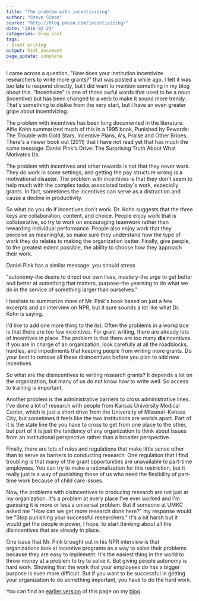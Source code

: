 ```yaml
---
title: "The problem with incentivizing"
author: "Steve Simon"
source: "http://blog.pmean.com/incentivizing/"
date: "2016-02-23"
categories: Blog post
tags:
- Grant writing
output: html_document
page_update: complete
---
```


I came across a question, "How does your institution incentivize researchers to write more grants?" that was posted a while ago. I felt it was too late to respond directly, but I did want to mention something in my blog about this. "Incentivize" is one of those awful words that used to be a noun (incentive) but has been changed to a verb to make it sound more trendy. That's something to dislike from the very start, but I have an even greater gripe about incentivizing.

<!---More--->

The problem with incentives has been long documented in the literature. Alfie Kohn summarized much of this in a 1995 book, Punished by Rewards: The Trouble with Gold Stars, Incentive Plans, A's, Praise and Other Bribes. There's a newer book out (2011) that I have not read yet that has much the same message: Daniel Pink's Drive: The Surprising Truth About What Motivates Us.

The problem with incentives and other rewards is not that they never work. They do work in some settings, and getting the pay structure wrong is a motivational disaster. The problem with incentives is that they don't seem to help much with the complex tasks associated today's work, especially grants. In fact, sometimes the incentives can serve as a distraction and cause a decline in productivity.

So what do you do if incentives don't work. Dr. Kohn suggests that the three keys are collaboration, content, and choice. People enjoy work that is collaborative, so try to work on encouraging teamwork rather than rewarding individual performance. People also enjoy work that they perceive as meaningful, so make sure they understand how the type of work they do relates to making the organization better. Finally, give people, to the greatest extent possible, the ability to choose how they approach their work.

Daniel Pink has a similar message: you should stress

"autonomy-the desire to direct our own lives, mastery-the urge to get better and better at something that matters, purpose-the yearning to do what we do in the service of something larger than ourselves."

I hesitate to summarize more of Mr. Pink's book based on just a few excerpts and an interview on NPR, but it sure sounds a lot like what Dr. Kohn is saying.

I'd like to add one more thing to the list. Often the problems in a workplace is that there are too few incentives. For grant writing, there are already lots of incentives in place. The problem is that there are too many **dis**incentives. If you are in charge of an organization, look carefully at all the roadblocks, hurdles, and impediments that keeping people from writing more grants. Do your best to remove all these disincentives before you plan to add new incentives.

So what are the disincentives to writing research grants? It depends a lot on the organization, but many of us do not know how to write well. So access to training is important.

Another problem is the administrative barriers to cross administrative lines. I've done a lot of research with people from Kansas University Medical Center, which is just a short drive from the University of Missouri-Kansas City, but sometimes it feels like the two institutions are worlds apart. Part of it is the state line the you have to cross to get from one place to the other, but part of it is just the tendency of any organization to think about issues from an institutional perspective rather than a broader perspective.

Finally, there are lots of rules and regulations that make little sense other than to serve as barriers to conducting research. One regulation that I find troubling is that many of the grant opportunities are unavailable to part-time employees. You can try to make a rationalization for this restriction, but it really just is a way of punishing those of us who need the flexibility of part-time work because of child care issues.

Now, the problems with disincentives to producing research are not just at my organization. It's a problem at every place I've ever worked and I'm guessing it is more or less a universal problem. But if someone at UMKC asked me "How can we get more research done here?" my response would be "Stop punishing your successful researchers." It's a bit harsh but it would get the people in power, I hope, to start thinking about all the disincentives that are already in place.

One issue that Mr. Pink brought out in his NPR interview is that organizations look at incentive programs as a way to solve their problems because they are easy to implement. It's the easiest thing in the world to throw money at a problem to try to solve it. But giving people autonomy is hard work. Showing that the work that your employees do has a bigger purpose is even more difficult. But if you want to be successful in getting your organization to do something important, you have to do the hard work.

You can find an [earlier version][sim1] of this page on my [blog][sim2].

[sim1]: http://blog.pmean.com/incentivizing/
[sim2]: http://blog.pmean.com
